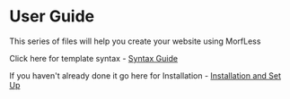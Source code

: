 # User Guide

This series of files will help you create your website using MorfLess

Click here for template syntax - [Syntax Guide](../syntax)

If you haven't already done it go here for Installation - [Installation and Set Up](installation.md)
